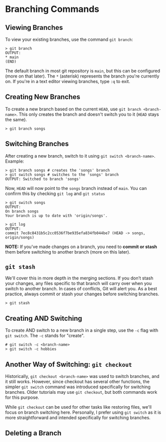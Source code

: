 # Branching Commands

## Viewing Branches

To view your existing branches, use the command `git branch`:

```
> git branch
OUTPUT:
* main
(END)
```

The default branch in most git repository is `main`, but this can be configured (more on that later). The `*` (asterisk) represents the branch you're currently on. If you're in a text editor viewing branches, type `:q` to exit.

## Creating New Branches

To create a new branch based on the current `HEAD`, use `git branch <branch-name>`. This only creates the branch and doesn't switch you to it (`HEAD` stays the same).

```
> git branch songs
```

## Switching Branches

After creating a new branch, switch to it using `git switch <branch-name>`.
Example:

```
> git branch songs # creates the 'songs' branch
> git switch songs # switches to the 'songs' branch
OUTPUT: Switched to branch 'songs'
```

Now, `HEAD` will now point to the `songs` branch instead of `main`. You can confirm this by checking `git log` and `git status`

```
> git switch songs
OUTPUT:
On branch songs
Your branch is up to date with 'origin/songs'.

> git log
OUTPUT:
commit 7ec8c8431b5c2cc0536f7be935efa834fb044be7 (HEAD -> songs, origin/songs)
```

**NOTE:** If you've made changes on a branch, you need to **commit or stash** them before switching to another branch (more on this later).

## `git stash`

We'll cover this in more depth in the merging sections. If you don’t stash your changes, any files specific to that branch will carry over when you switch to another branch. In cases of conflicts, Git will alert you. As a best practice, always commit or stash your changes before switching branches.

```
> git stash
```

## Creating AND Switching

To create AND switch to a new branch in a single step, use the `-c` flag with `git switch`. The `-c` stands for "create".

```
# git switch -c <branch-name>
> git switch -c hobbies
```

## Another Way of Switching: `git checkout`

Historically, `git checkout <branch-name>` was used to switch branches, and it still works. However, since checkout has several other functions, the simpler `git switch` command was introduced specifically for switching branches. Older tutorials may use `git checkout`, but both commands work for this purpose.

While `git checkout` can be used for other tasks like restoring files, we'll focus on branch switching here. Personally, I prefer using `git switch` as it is more straightforward and intended specifically for switching branches.

## Deleting a Branch
